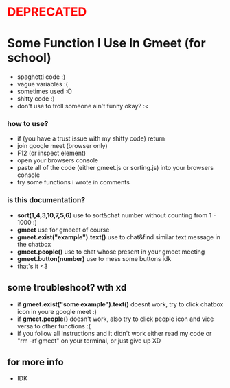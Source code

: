 # <font color="red">DEPRECATED</font>
# Some Function I Use In Gmeet (for school)
- spaghetti code :)
- vague variables :(
- sometimes used :O
- shitty code :) 
- don't use to troll someone ain't funny okay? :<
### how to use?
- if (you have a trust issue with my shitty code) return
- join google meet (browser only)
- F12 (or inspect element)
- open your browsers console
- paste all of the code (either gmeet.js or sorting.js) into your browsers console
- try some functions i wrote in comments 

### is this documentation?

- **sort(1,4,3,10,7,5,6)** use to sort&chat number without counting from 1 - 1000 :)
- **gmeet** use for gmeeet of course
- **gmeet.exist("example").text()** use to chat&find similar text message in the chatbox
- **gmeet.people()** use to chat whose present in your gmeet meeting
- **gmeet.button(number)** use to mess some buttons idk 
- that's it <3

## some troubleshoot? wth xd
- if **gmeet.exist("some example").text()** doesnt work, try to click chatbox icon in youre google meet :)
- if **gmeet.people()** doesn't work, also try to click people icon and vice versa to other functions :(
- if you follow all instructions and it didn't work either read my code or "rm -rf gmeet" on your terminal, or just give up XD

## for more info
- IDK